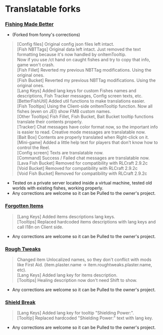 # Translatable forks
### [Fishing Made Better](https://github.com/KameiB/fishing-made-better)
- (Forked from fonny's corrections)
> [Config files] Original config json files left intact.  
> [Fish NBTTags] Original data left intact. Just removed the text formatting because it's now handled by onItemTooltip.  
>    Now if you use /ct hand on caught fishes and try to copy that info, game won't crash.  
> [Fish Fillet] Reverted my previous NBTTag modifications. Using the original ones.  
> [Fish Bucket] Reverted my previous NBTTag modifications. Using the original ones.  
> [Lang Keys] Added lang keys for custom Fishes names and descriptions, Fish Tracker messages, Config screen texts, etc.  
> [BetterFishUtil] Added util functions to make translations easier.  
> [Fish Tooltips] Using the Client-side onItemTooltip function. Now all fishes (even on JEI) show FMB custom names.  
> [Other Tooltips] Fish Fillet, Fish Bucket, Bait Bucket tooltip functions translate their contents properly.  
> [Tracker] Chat messages have color format now, so the important info is easier to read. Creative mode messages are translatable now.  
> [Bait Box] Contents are properly translated when Right-click on it.  
> [Mini-game] Added a little help text for players that don't know how to control the Reel.  
> [Config screen] Texts are translatable now.  
> [Command] Success / Failed chat messages are translatable now.  
> [Lava Fish Bucket] Removed for compatibility with RLCraft 2.9.2c  
> [Void Bucket] Removed for compatibility with RLCraft 2.9.2c  
> [Void Fish Bucket] Removed for compatibility with RLCraft 2.9.2c  
- Tested on a private server located inside a virtual machine, tested old worlds with existing fishes, working properly.
- Any corrections are welcome so it can be Pulled to the owner's project.

### [Forgotten Items](https://github.com/KameiB/ForgottenItems)
> [Lang Keys] Added items descriptions lang keys.  
> [Tooltips] Replaced hardcoded items descriptions with lang keys and call I18n on Client side.  
- Any corrections are welcome so it can be Pulled to the owner's project.

### [Rough Tweaks](https://github.com/KameiB/Rough-Tweaks)
> Changed item Unlocalized names, so they don't conflict with mods like First Aid. (item.plaster.name -> item.roughtweaks.plaster.name, etc).  
> [Lang Keys] Added lang key for items description.  
> [Tooltips] Healing description now don't need Shift to show.  
- Any corrections are welcome so it can be Pulled to the owner's project.

### [Shield Break](https://github.com/KameiB/ShieldBreak)
> [Lang Keys] Added lang key for tooltip "Shielding Power:".  
> [Tooltip] Replaced hardcoded "Shielding Power:" text with lang key.  
- Any corrections are welcome so it can be Pulled to the owner's project.
